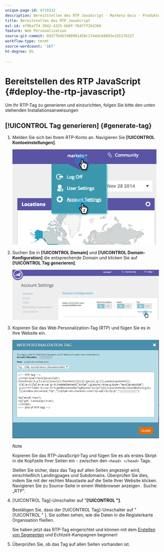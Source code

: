 ```yaml
---
unique-page-id: 4719332
description: Bereitstellen des RTP JavaScript - Marketo Docs - Produktdokumentation
title: Bereitstellen des RTP JavaScript
exl-id: ef96a7f4-3942-4325-bb0f-7647ff2b33b6
feature: Web Personalization
source-git-commit: 0d37fbdb7d08901458c1744dc68893e155176327
workflow-type: tm+mt
source-wordcount: '167'
ht-degree: 0%

---
```


# Bereitstellen des RTP JavaScript {#deploy-the-rtp-javascript}

Um Ihr RTP-Tag zu generieren und einzurichten, folgen Sie bitte den unten stehenden Installationsanweisungen

## [!UICONTROL Tag generieren] {#generate-tag}

1. Melden Sie sich bei Ihrem RTP-Konto an. Navigieren Sie **[!UICONTROL Kontoeinstellungen]**.

   ![](assets/image2014-12-1-23-3a3-3a12.png)

1. Suchen Sie in **[!UICONTROL Domain]** und **[!UICONTROL Domain-Konfiguration]** die entsprechende Domain und klicken Sie auf **[!UICONTROL Tag generieren]**.

   ![](assets/image2014-12-1-23-3a5-3a35.png)

1. Kopieren Sie das Web Personalization-Tag (RTP) und fügen Sie es in Ihre Website ein.

   ![](assets/web-personalization-tag.png)

   >[!NOTE]
   >
   >Kopieren Sie das RTP-JavaScript-Tag und fügen Sie es als erstes Skript in die Kopfzeile Ihrer Seiten ein - zwischen den `<head> </head>` Tags.

   Stellen Sie sicher, dass das Tag auf allen Seiten angezeigt wird, einschließlich Landingpages und Subdomains. Überprüfen Sie dies, indem Sie mit der rechten Maustaste auf die Seite Ihrer Website klicken. Navigieren Sie zu Source-Seite in einem Webbrowser anzeigen . Suche: „RTP“.

1. [!UICONTROL Tag]-Umschalter auf &quot;**[!UICONTROL &quot;]**.

   Bestätigen Sie, dass der [!UICONTROL Tag]-Umschalter auf &quot;[!UICONTROL &quot; ]. Sie sollten sehen, wie die Daten in die Registerkarte Organisation fließen.

   Sie haben jetzt das RTP-Tag eingerichtet und können mit dem [Erstellen von Segmenten](/help/marketo/product-docs/web-personalization/using-web-segments/create-a-basic-web-segment.md) und Echtzeit-Kampagnen beginnen!

1. Überprüfen Sie, ob das Tag auf allen Seiten vorhanden ist.
